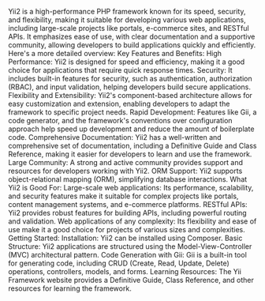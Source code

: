 Yii2 is a high-performance PHP framework known for its speed, security, and flexibility, making it suitable for developing various web applications, including large-scale projects like portals, e-commerce sites, and RESTful APIs. It emphasizes ease of use, with clear documentation and a supportive community, allowing developers to build applications quickly and efficiently. 
Here's a more detailed overview:
Key Features and Benefits:
High Performance:
Yii2 is designed for speed and efficiency, making it a good choice for applications that require quick response times. 
Security:
It includes built-in features for security, such as authentication, authorization (RBAC), and input validation, helping developers build secure applications. 
Flexibility and Extensibility:
Yii2's component-based architecture allows for easy customization and extension, enabling developers to adapt the framework to specific project needs. 
Rapid Development:
Features like Gii, a code generator, and the framework's conventions over configuration approach help speed up development and reduce the amount of boilerplate code. 
Comprehensive Documentation:
Yii2 has a well-written and comprehensive set of documentation, including a Definitive Guide and Class Reference, making it easier for developers to learn and use the framework. 
Large Community:
A strong and active community provides support and resources for developers working with Yii2. 
ORM Support:
Yii2 supports object-relational mapping (ORM), simplifying database interactions. 
What Yii2 is Good For:
Large-scale web applications:
Its performance, scalability, and security features make it suitable for complex projects like portals, content management systems, and e-commerce platforms. 
RESTful APIs:
Yii2 provides robust features for building APIs, including powerful routing and validation. 
Web applications of any complexity:
Its flexibility and ease of use make it a good choice for projects of various sizes and complexities. 
Getting Started:
Installation:
Yii2 can be installed using Composer. 
Basic Structure:
Yii2 applications are structured using the Model-View-Controller (MVC) architectural pattern. 
Code Generation with Gii:
Gii is a built-in tool for generating code, including CRUD (Create, Read, Update, Delete) operations, controllers, models, and forms. 
Learning Resources:
The Yii Framework website provides a Definitive Guide, Class Reference, and other resources for learning the framework. 
